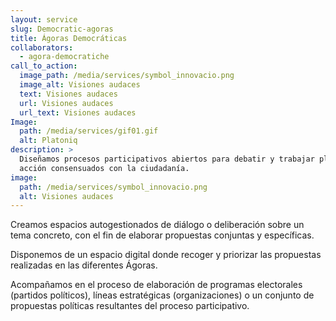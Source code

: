 ```yaml
---
layout: service
slug: Democratic-agoras
title: Ágoras Democráticas
collaborators:
  - agora-democratiche
call_to_action:
  image_path: /media/services/symbol_innovacio.png
  image_alt: Visiones audaces
  text: Visiones audaces
  url: Visiones audaces
  url_text: Visiones audaces
Image:
  path: /media/services/gif01.gif
  alt: Platoniq
description: >
  Diseñamos procesos participativos abiertos para debatir y trabajar planes de
  acción consensuados con la ciudadanía.
image:
  path: /media/services/symbol_innovacio.png
  alt: Visiones audaces
---
```

Creamos espacios autogestionados de diálogo o deliberación sobre un tema concreto, con el fin de elaborar propuestas conjuntas y específicas.

Disponemos de un espacio digital donde recoger y priorizar las propuestas realizadas en las diferentes Ágoras.

Acompañamos en el proceso de elaboración de programas electorales (partidos políticos), líneas estratégicas (organizaciones) o un conjunto de propuestas políticas resultantes del proceso participativo.
